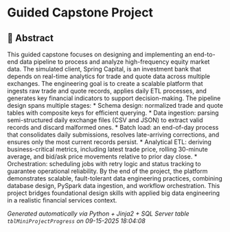 # Guided Capstone Project


## 📖 Abstract
This guided capstone focuses on designing and implementing an end-to-end data pipeline to process and analyze high-frequency equity market data. The simulated client, Spring Capital, is an investment bank that depends on real-time analytics for trade and quote data across multiple exchanges. The engineering goal is to create a scalable platform that ingests raw trade and quote records, applies daily ETL processes, and generates key financial indicators to support decision-making.  The pipeline design spans multiple stages:  * Schema design: normalized trade and quote tables with composite keys for efficient querying.  * Data ingestion: parsing semi-structured daily exchange files (CSV and JSON) to extract valid records and discard malformed ones.  * Batch load: an end-of-day process that consolidates daily submissions, resolves late-arriving corrections, and ensures only the most current records persist.  * Analytical ETL: deriving business-critical metrics, including latest trade price, rolling 30-minute average, and bid/ask price movements relative to prior day close.  * Orchestration: scheduling jobs with retry logic and status tracking to guarantee operational reliability.  By the end of the project, the platform demonstrates scalable, fault-tolerant data engineering practices, combining database design, PySpark data ingestion, and workflow orchestration. This project bridges foundational design skills with applied big data engineering in a realistic financial services context.























*Generated automatically via Python + Jinja2 + SQL Server table `tblMiniProjectProgress` on 09-15-2025 18:04:08*